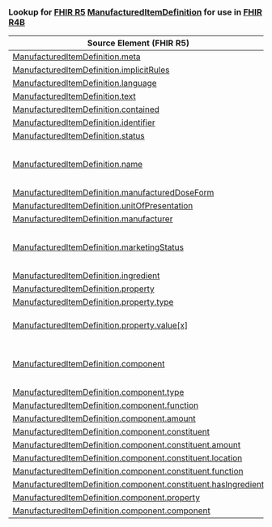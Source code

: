 ### Lookup for [FHIR R5](https://hl7.org/fhir/R5/) [ManufacturedItemDefinition](https://hl7.org/fhir/R5/ManufacturedItemDefinition.html) for use in [FHIR R4B](https://hl7.org/fhir/R4B/)

| Source Element (FHIR R5) | Usage | Target |
| -------------- | ----- | ------ |
| [ManufacturedItemDefinition.meta](https://hl7.org/fhir/R5/ManufacturedItemDefinition.html#resource) | `UseElementSameName` | [ManufacturedItemDefinition.meta](https://hl7.org/fhir/R4B/ManufacturedItemDefinition.html#resource) |
| [ManufacturedItemDefinition.implicitRules](https://hl7.org/fhir/R5/ManufacturedItemDefinition.html#resource) | `UseElementSameName` | [ManufacturedItemDefinition.implicitRules](https://hl7.org/fhir/R4B/ManufacturedItemDefinition.html#resource) |
| [ManufacturedItemDefinition.language](https://hl7.org/fhir/R5/ManufacturedItemDefinition.html#resource) | `UseElementSameName` | [ManufacturedItemDefinition.language](https://hl7.org/fhir/R4B/ManufacturedItemDefinition.html#resource) |
| [ManufacturedItemDefinition.text](https://hl7.org/fhir/R5/ManufacturedItemDefinition.html#resource) | `UseElementSameName` | [ManufacturedItemDefinition.text](https://hl7.org/fhir/R4B/ManufacturedItemDefinition.html#resource) |
| [ManufacturedItemDefinition.contained](https://hl7.org/fhir/R5/ManufacturedItemDefinition.html#resource) | `UseElementSameName` | [ManufacturedItemDefinition.contained](https://hl7.org/fhir/R4B/ManufacturedItemDefinition.html#resource) |
| [ManufacturedItemDefinition.identifier](https://hl7.org/fhir/R5/ManufacturedItemDefinition.html#resource) | `UseElementSameName` | [ManufacturedItemDefinition.identifier](https://hl7.org/fhir/R4B/ManufacturedItemDefinition.html#resource) |
| [ManufacturedItemDefinition.status](https://hl7.org/fhir/R5/ManufacturedItemDefinition.html#resource) | `UseElementSameName` | [ManufacturedItemDefinition.status](https://hl7.org/fhir/R4B/ManufacturedItemDefinition.html#resource) |
| [ManufacturedItemDefinition.name](https://hl7.org/fhir/R5/ManufacturedItemDefinition.html#resource) | `UseExtension` | [http://hl7.org/fhir/5.0/StructureDefinition/extension-ManufacturedItemDefinition.name](StructureDefinition-ext-R5-ManufacturedItemDefinition.name.html) |
| [ManufacturedItemDefinition.manufacturedDoseForm](https://hl7.org/fhir/R5/ManufacturedItemDefinition.html#resource) | `UseElementSameName` | [ManufacturedItemDefinition.manufacturedDoseForm](https://hl7.org/fhir/R4B/ManufacturedItemDefinition.html#resource) |
| [ManufacturedItemDefinition.unitOfPresentation](https://hl7.org/fhir/R5/ManufacturedItemDefinition.html#resource) | `UseElementSameName` | [ManufacturedItemDefinition.unitOfPresentation](https://hl7.org/fhir/R4B/ManufacturedItemDefinition.html#resource) |
| [ManufacturedItemDefinition.manufacturer](https://hl7.org/fhir/R5/ManufacturedItemDefinition.html#resource) | `UseElementSameName` | [ManufacturedItemDefinition.manufacturer](https://hl7.org/fhir/R4B/ManufacturedItemDefinition.html#resource) |
| [ManufacturedItemDefinition.marketingStatus](https://hl7.org/fhir/R5/ManufacturedItemDefinition.html#resource) | `UseExtension` | [http://hl7.org/fhir/5.0/StructureDefinition/extension-ManufacturedItemDefinition.marketingStatus](StructureDefinition-ext-R5-ManufacturedItemDefinition.marketingStatus.html) |
| [ManufacturedItemDefinition.ingredient](https://hl7.org/fhir/R5/ManufacturedItemDefinition.html#resource) | `UseElementSameName` | [ManufacturedItemDefinition.ingredient](https://hl7.org/fhir/R4B/ManufacturedItemDefinition.html#resource) |
| [ManufacturedItemDefinition.property](https://hl7.org/fhir/R5/ManufacturedItemDefinition.html#resource) | `UseElementSameName` | [ManufacturedItemDefinition.property](https://hl7.org/fhir/R4B/ManufacturedItemDefinition.html#resource) |
| [ManufacturedItemDefinition.property.type](https://hl7.org/fhir/R5/ManufacturedItemDefinition.html#resource) | `UseElementSameName` | [ManufacturedItemDefinition.property.type](https://hl7.org/fhir/R4B/ManufacturedItemDefinition.html#resource) |
| [ManufacturedItemDefinition.property.value[x]](https://hl7.org/fhir/R5/ManufacturedItemDefinition.html#resource) | `UseExtension` | [http://hl7.org/fhir/5.0/StructureDefinition/extension-ManufacturedItemDefinition.property.value](StructureDefinition-ext-R5-MID.pr.value.html) |
| [ManufacturedItemDefinition.component](https://hl7.org/fhir/R5/ManufacturedItemDefinition.html#resource) | `UseExtension` | [http://hl7.org/fhir/5.0/StructureDefinition/extension-ManufacturedItemDefinition.component](StructureDefinition-ext-R5-ManufacturedItemDefinition.component.html) |
| [ManufacturedItemDefinition.component.type](https://hl7.org/fhir/R5/ManufacturedItemDefinition.html#resource) | `UseExtensionFromAncestor` | - |
| [ManufacturedItemDefinition.component.function](https://hl7.org/fhir/R5/ManufacturedItemDefinition.html#resource) | `UseExtensionFromAncestor` | - |
| [ManufacturedItemDefinition.component.amount](https://hl7.org/fhir/R5/ManufacturedItemDefinition.html#resource) | `UseExtensionFromAncestor` | - |
| [ManufacturedItemDefinition.component.constituent](https://hl7.org/fhir/R5/ManufacturedItemDefinition.html#resource) | `UseExtensionFromAncestor` | - |
| [ManufacturedItemDefinition.component.constituent.amount](https://hl7.org/fhir/R5/ManufacturedItemDefinition.html#resource) | `UseExtensionFromAncestor` | - |
| [ManufacturedItemDefinition.component.constituent.location](https://hl7.org/fhir/R5/ManufacturedItemDefinition.html#resource) | `UseExtensionFromAncestor` | - |
| [ManufacturedItemDefinition.component.constituent.function](https://hl7.org/fhir/R5/ManufacturedItemDefinition.html#resource) | `UseExtensionFromAncestor` | - |
| [ManufacturedItemDefinition.component.constituent.hasIngredient](https://hl7.org/fhir/R5/ManufacturedItemDefinition.html#resource) | `UseExtensionFromAncestor` | - |
| [ManufacturedItemDefinition.component.property](https://hl7.org/fhir/R5/ManufacturedItemDefinition.html#resource) | `UseExtensionFromAncestor` | - |
| [ManufacturedItemDefinition.component.component](https://hl7.org/fhir/R5/ManufacturedItemDefinition.html#resource) | `UseExtensionFromAncestor` | - |
